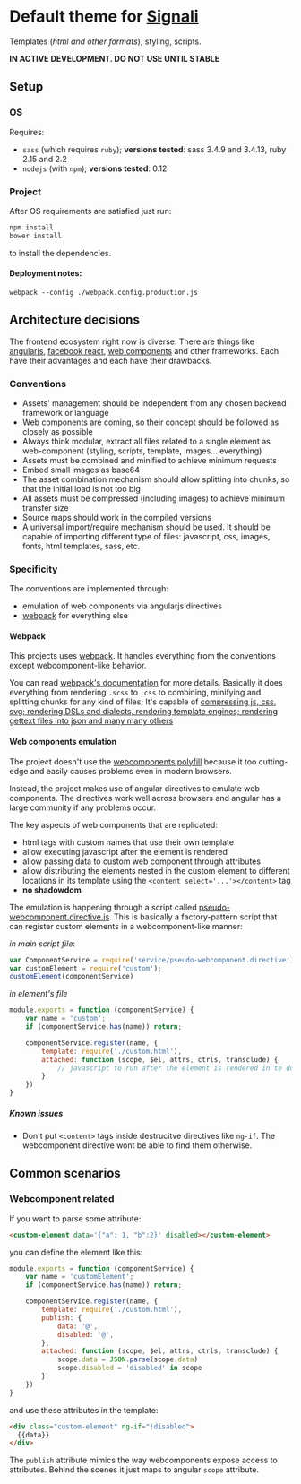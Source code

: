 
# Default theme for [Signali](https://github.com/obshtestvo/signali)
Templates (*html and other formats*), styling, scripts.

**IN ACTIVE DEVELOPMENT. DO NOT USE UNTIL STABLE**

## Setup
### OS

Requires:
 - `sass` (which requires `ruby`); **versions tested**: sass 3.4.9 and 3.4.13, ruby 2.15 and 2.2
 - `nodejs` (with `npm`); **versions tested**: 0.12

### Project
After OS requirements are satisfied just run:

```sh
npm install 
bower install
```
to install the dependencies.

#### Deployment notes:

```
webpack --config ./webpack.config.production.js
```

## Architecture decisions
The frontend ecosystem right now is diverse. There are things 
like [angularjs](https://github.com/angular/angular.js),
[facebook react](https://github.com/facebook/react),
[web components](http://www.w3.org/TR/components-intro/) and other frameworks. Each have their advantages and
 each have their drawbacks.

### Conventions
 - Assets' management should be independent from any chosen backend framework or language
 - Web components are coming, so their concept should be followed as closely as possible
 - Always think modular, extract all files related to a single element as web-component (styling, scripts, template, images... everything)
 - Assets must be combined and minified to achieve minimum requests
 - Embed small images as base64
 - The asset combination mechanism should allow splitting into chunks, so that the initial load is not too big
 - All assets must be compressed (including images) to achieve minimum transfer size
 - Source maps should work in the compiled versions
 - A universal import/require mechanism should be used. It should be capable of importing different type of files:
 javascript, css, images, fonts, html templates, sass, etc.

### Specificity
The conventions are implemented through:
 
 - emulation of web components via angularjs directives
 - [webpack](http://webpack.github.io/docs/) for everything else

#### Webpack
This projects uses [webpack](http://webpack.github.io/docs/). 
It handles everything from the conventions except webcomponent-like behavior.

You can read [webpack's documentation](http://webpack.github.io/docs/) for more details. 
Basically it does everything from rendering `.scss` to `.css` to combining, minifying and splitting chunks
for any kind of files; It's capable of [compressing js, css, svg; rendering DSLs and dialects,
rendering template engines; rendering gettext files into json and many many others](http://webpack.github.io/docs/list-of-loaders.html) 

#### Web components emulation
The project doesn't use the [webcomponents polyfill](https://github.com/webcomponents/webcomponentsjs) 
because it too cutting-edge and easily causes problems even in modern browsers.

Instead, the project makes use of angular directives to emulate web components. 
The directives work well across browsers and angular has a 
large community if any problems occur.

The key aspects of web components that are replicated:
 - html tags with custom names that use their own template
 - allow executing javascript after the element is rendered
 - allow passing data to custom web component through attributes
 - allow distributing the elements nested in the custom element to different
 locations in its template using the `<content select='...'></content>` tag
 - **no shadowdom**
 
The emulation is happening through a script called [pseudo-webcomponent.directive.js](elements/app/script/service/pseudo-webcomponent.directive.js).
This is basically a factory-pattern script that can register custom elements in a webcomponent-like manner:

*in main script file*:
```js
var ComponentService = require('service/pseudo-webcomponent.directive');
var customElement = require('custom');
customElement(componentService)
```

*in element's file*
```js
module.exports = function (componentService) {
    var name = 'custom';
    if (componentService.has(name)) return;

    componentService.register(name, {
        template: require('./custom.html'),
        attached: function (scope, $el, attrs, ctrls, transclude) {
            // javascript to run after the element is rendered in te dom
        }
    })
}
```

##### Known issues
 - Don't put `<content>` tags inside destrucitve directives like `ng-if`.
 The webcomponent directive wont be able to find them otherwise.

## Common scenarios

### Webcomponent related

If you want to parse some attribute:

```html
<custom-element data='{"a": 1, "b":2}' disabled></custom-element>
```

you can define the element like this:

```js
module.exports = function (componentService) {
    var name = 'customElement';
    if (componentService.has(name)) return;

    componentService.register(name, {
        template: require('./custom.html'),
        publish: {
            data: '@',
            disabled: '@',
        },
        attached: function (scope, $el, attrs, ctrls, transclude) {
            scope.data = JSON.parse(scope.data)
            scope.disabled = 'disabled' in scope 
        }
    })
}
```

and use these attributes in the template:

```html
<div class="custom-element" ng-if="!disabled">
  {{data}}
</div>
```

The `publish` attribute mimics the way webcomponents expose access to attributes. 
Behind the scenes it just maps to angular `scope` attribute.
